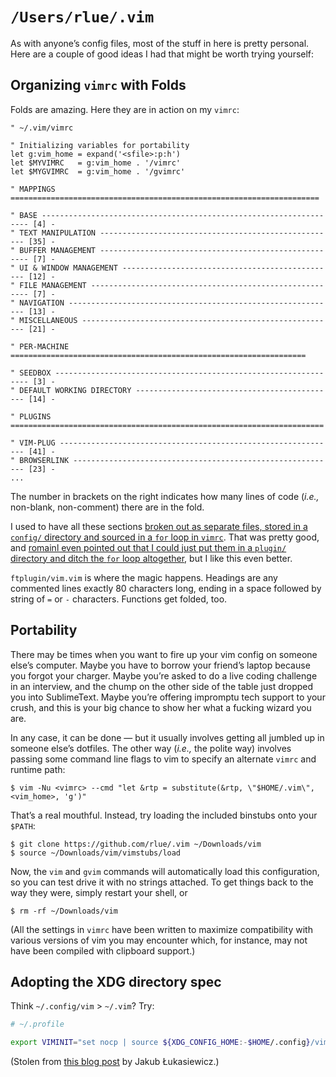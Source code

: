 `/Users/rlue/.vim`
==================

As with anyone’s config files, most of the stuff in here is pretty personal.
Here are a couple of good ideas I had that might be worth trying yourself:

Organizing `vimrc` with Folds
-----------------------------

Folds are amazing. Here they are in action on my `vimrc`:

```
" ~/.vim/vimrc

" Initializing variables for portability
let g:vim_home = expand('<sfile>:p:h')
let $MYVIMRC   = g:vim_home . '/vimrc'
let $MYGVIMRC  = g:vim_home . '/gvimrc'

" MAPPINGS =====================================================================

" BASE ------------------------------------------------------------------- [4] -
" TEXT MANIPULATION ----------------------------------------------------- [35] -
" BUFFER MANAGEMENT ------------------------------------------------------ [7] -
" UI & WINDOW MANAGEMENT ------------------------------------------------ [12] -
" FILE MANAGEMENT -------------------------------------------------------- [7] -
" NAVIGATION ------------------------------------------------------------ [13] -
" MISCELLANEOUS --------------------------------------------------------- [21] -
                                                                                
" PER-MACHINE ==================================================================

" SEEDBOX ---------------------------------------------------------------- [3] -
" DEFAULT WORKING DIRECTORY --------------------------------------------- [14] -

" PLUGINS ======================================================================

" VIM-PLUG -------------------------------------------------------------- [41] -
" BROWSERLINK ----------------------------------------------------------- [23] -
...
```

The number in brackets on the right indicates
how many lines of code (_i.e.,_ non-blank, non-comment) there are in the fold.

I used to have all these sections
[broken out as separate files, stored in a `config/` directory
and sourced in a `for` loop in `vimrc`][modularity].
That was pretty good, and [romainl even pointed out
that I could just put them in a `plugin/` directory
and ditch the `for` loop altogether][romainl],
but I like this even better. 

`ftplugin/vim.vim` is where the magic happens.
Headings are any commented lines exactly 80 characters long,
ending in a space followed by string of `=` or `-` characters.
Functions get folded, too.

Portability
-----------

There may be times when you want to fire up your vim config on someone else’s computer.
Maybe you have to borrow your friend’s laptop because you forgot your charger.
Maybe you’re asked to do a live coding challenge in an interview,
and the chump on the other side of the table just dropped you into SublimeText.
Maybe you’re offering impromptu tech support to your crush,
and this is your big chance to show her what a fucking wizard you are.

In any case, it can be done —
but it usually involves getting all jumbled up in someone else’s dotfiles.
The other way (_i.e.,_ the polite way) involves passing some command line flags to vim
to specify an alternate `vimrc` and runtime path:

```
$ vim -Nu <vimrc> --cmd "let &rtp = substitute(&rtp, \"$HOME/.vim\", <vim_home>, 'g')"
```

That’s a real mouthful. Instead, try loading the included binstubs onto your `$PATH`:

```
$ git clone https://github.com/rlue/.vim ~/Downloads/vim
$ source ~/Downloads/vim/vimstubs/load
```

Now, the `vim` and `gvim` commands will automatically load this configuration,
so you can test drive it with no strings attached.
To get things back to the way they were, simply restart your shell, or

```
$ rm -rf ~/Downloads/vim
```

(All the settings in `vimrc` have been written
to maximize compatibility with various versions of vim you may encounter
which, for instance, may not have been compiled with clipboard support.)

Adopting the XDG directory spec
-------------------------------

Think `~/.config/vim` > `~/.vim`? Try:

```bash
# ~/.profile

export VIMINIT="set nocp | source ${XDG_CONFIG_HOME:-$HOME/.config}/vim/vimrc"
```

(Stolen from [this blog post][] by Jakub Łukasiewicz.)

[modularity]: https://github.com/rlue/.vim/blob/4363cea2d762d895ee9e6b69acc2184fc0b9a597/README.md#modularity
[romainl]: https://www.reddit.com/r/vim/comments/6hz4il/two_good_ideas_for_your_vim_config_building_in/dj2ule0/
[this blog post]: https://blog.joren.ga/tools/vim-xdg
